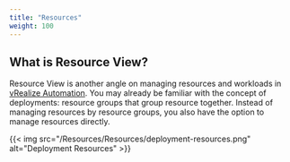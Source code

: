 ```yaml
---
title: "Resources"
weight: 100
---
```


## What is Resource View?

Resource View is another angle on managing resources and workloads in [vRealize Automation](https://www.vmware.com/products/vrealize-automation.html). You may already be familiar with the concept of deployments: resource groups that group resource together. Instead of managing resources by resource groups, you also have the option to manage resources directly.

{{< img src="/Resources/Resources/deployment-resources.png" alt="Deployment Resources" >}}

